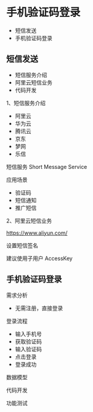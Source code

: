 # 手机验证码登录

- 短信发送
- 手机验证码登录

## 短信发送

- 短信服务介绍
- 阿里云短信业务
- 代码开发

1、短信服务介绍

- 阿里云
- 华为云
- 腾讯云
- 京东
- 梦网
- 乐信

短信服务 Short Message Service

应用场景

- 验证码
- 短信通知
- 推广短信

2、阿里云短信业务

https://www.aliyun.com/

设置短信签名

建议使用子用户 AccessKey

## 手机验证码登录

需求分析

- 无需注册，直接登录

登录流程
- 输入手机号
- 获取验证码
- 输入验证码
- 点击登录
- 登录成功

数据模型

代码开发

功能测试
